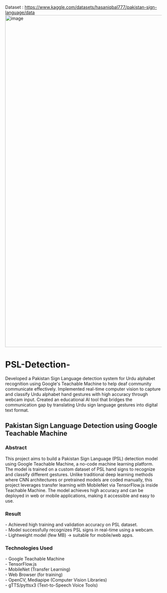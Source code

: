 Dataset : https://www.kaggle.com/datasets/hasaniqbal777/pakistan-sign-language/data
<img width="1861" height="1068" alt="image" src="https://github.com/user-attachments/assets/348d2946-4011-442d-924a-73ee99fb6c62" />



# PSL-Detection-
Developed a Pakistan Sign Language detection system for Urdu alphabet recognition using Google's Teachable Machine to help deaf community communicate effectively. Implemented real-time computer vision to capture and classify Urdu alphabet hand gestures with high accuracy through webcam input. Created an educational AI tool that     bridges the communication gap by translating Urdu sign language gestures into digital text format. 
<h2>Pakistan Sign Language Detection using Google Teachable Machine</h2>
<h3>Abstract</h3>
This project aims to build a Pakistan Sign Language (PSL) detection model using Google Teachable Machine, a no-code machine learning platform. The model is trained on a custom dataset of PSL hand signs to recognize and classify different gestures. Unlike traditional deep learning methods where CNN architectures or pretrained models are coded manually, this project leverages transfer learning with MobileNet via TensorFlow.js inside Teachable Machine. The model achieves high accuracy and can be deployed in web or mobile applications, making it accessible and easy to use.

<h3>Result</h3>
- Achieved high training and validation accuracy on PSL dataset.<br>
- Model successfully recognizes PSL signs in real-time using a webcam.<br>
- Lightweight model (few MB) → suitable for mobile/web apps.<br>

<h3>Technologies Used</h3>
- Google Teachable Machine<br>
- TensorFlow.js<br>
- MobileNet (Transfer Learning)<br>
- Web Browser (for training)<br>
- OpenCV, Mediapipe (Computer Vision Libraries) <br>
- gTTS/pyttsx3 (Text-to-Speech Voice Tools) <br>








